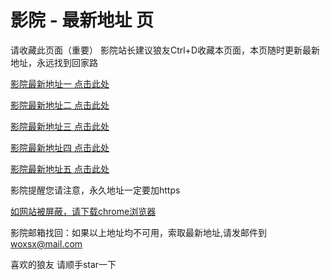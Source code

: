 # 影院 - 最新地址 页

请收藏此页面（重要）
影院站长建议狼友Ctrl+D收藏本页面，本页随时更新最新地址，永远找到回家路

[影院最新地址一 点击此处](https://50by.buzz/) 

[影院最新地址二 点击此处](https://50ce.buzz/) 

[影院最新地址三 点击此处](https://50cc.buzz/) 

[影院最新地址四 点击此处](https://50ca.buzz/) 

[影院最新地址五 点击此处](https://50cf.buzz/) 

影院提醒您请注意，永久地址一定要加https

[如网站被屏蔽，请下载chrome浏览器](https://8xe23.com/chrome_93.0.4577.82.apk) 

影院邮箱找回：如果以上地址均不可用，索取最新地址,请发邮件到 woxsx@mail.com

喜欢的狼友 请顺手star一下